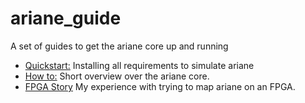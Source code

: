 # ariane_guide
A set of guides to get the ariane core up and running

  - [Quickstart:](ariane_quickstart.md) Installing all requirements to simulate ariane
  - [How to:](ariane_howto.md) Short overview over the ariane core.
  - [FPGA Story](ariane_fpga.md) My experience with trying to map ariane on an FPGA. 